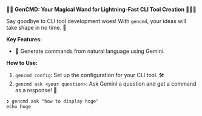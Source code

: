 🎉🚀 **GenCMD: Your Magical Wand for Lightning-Fast CLI Tool Creation** 🧙‍♂️✨

Say goodbye to CLI tool development woes! With `gencmd`, your ideas will take shape in no time. 🎨

**Key Features:**

*   📝 Generate commands from natural language using Gemini.

**How to Use:**

1.  `gencmd config`: Set up the configuration for your CLI tool. 🛠️
2.  `gencmd ask <your question>`: Ask Gemini a question and get a command as a response! 💬

```
❯ gencmd ask "how to display hoge"
echo hoge
```
